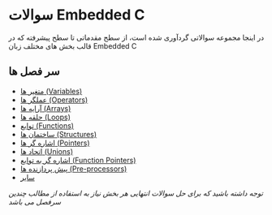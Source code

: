 # سوالات Embedded C

در اینجا مجموعه سوالاتی گردآوری شده است، از سطح مقدماتی تا سطح پیشرفته که در قالب بخش های مختلف زبان Embedded C 

## سر فصل ها
- [متغیر ها (Variables)](./Variables.md)
- [عملگر ها (Operators)](./Operators.md)
- [آرایه ها (Arrays)](./Arrays.md)
- [حلقه ها (Loops)](./Loops.md)
- [توابع (Functions)](./Functions.md)
- [ساختمان ها (Structures)](./Structures.md)
- [اشاره گر ها (Pointers)](./Pointers.md)
- [اتحاد ها (Unions)](./Unions.md)
- [اشاره گر به توابع (Function Pointers)](./Function-Pointers.md)
- [پیش پردازنده ها (Pre-processors)](./Preprocessors.md)
- [سایر](./Misc.md)

*توجه داشته باشید که برای حل سوالات انتهایی هر بخش نیاز به استفاده از مطالب چندین سرفصل می باشد*

